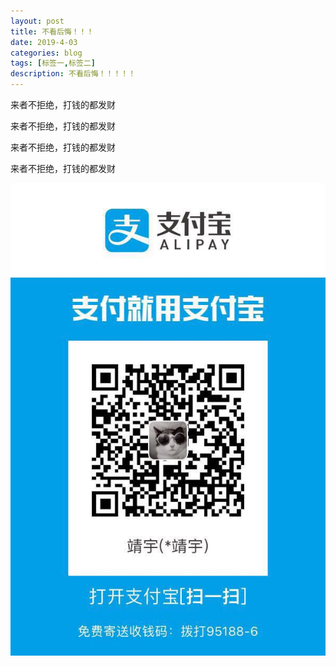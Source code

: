 ```yaml
---
layout: post
title: 不看后悔！！！
date: 2019-4-03
categories: blog
tags: [标签一,标签二]
description: 不看后悔！！！！！
---
```














来者不拒绝，打钱的都发财

来者不拒绝，打钱的都发财

来者不拒绝，打钱的都发财

来者不拒绝，打钱的都发财

![](/img/WechatIMG1.jpeg)













